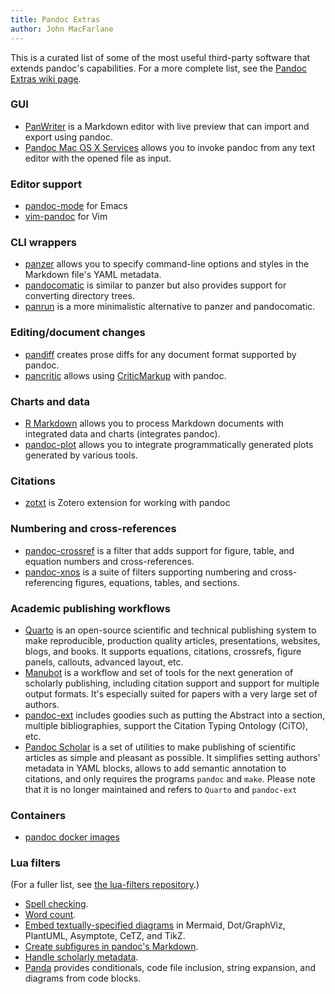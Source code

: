 ```yaml
---
title: Pandoc Extras
author: John MacFarlane
---
```


This is a curated list of some of the most useful third-party
software that extends pandoc's capabilities.  For a more
complete list, see the [Pandoc Extras wiki page](https://github.com/jgm/pandoc/wiki/Pandoc-Extras).


### GUI

  - [PanWriter](https://github.com/mb21/panwriter/#panwriter) is
    a Markdown editor with live preview that can import and export
    using pandoc.
  - [Pandoc Mac OS X
    Services](https://github.com/mb21/Pandoc-Mac-OS-X-Services)
    allows you to invoke pandoc from any text editor with the
    opened file as input.

### Editor support

  - [pandoc-mode](http://joostkremers.github.io/pandoc-mode) for Emacs
  - [vim-pandoc](https://github.com/vim-pandoc) for Vim

### CLI wrappers

  - [panzer](https://github.com/msprev/panzer) allows you to
    specify command-line options and styles in the Markdown file's YAML
    metadata.
  - [pandocomatic](https://heerdebeer.org/Software/markdown/pandocomatic/)
    is similar to panzer but also provides support for
    converting directory trees.
  - [panrun](https://github.com/mb21/panrun) is a more
    minimalistic alternative to panzer and pandocomatic.

### Editing/document changes

  - [pandiff](https://github.com/davidar/pandiff) creates prose
    diffs for any document format supported by pandoc.
  - [pancritic](https://github.com/ickc/pancritic) allows using
    [CriticMarkup](http://criticmarkup.com/spec.php#caveats) with pandoc.

### Charts and data

  - [R Markdown](https://rmarkdown.rstudio.com) allows you to
    process Markdown documents with integrated data and charts
    (integrates pandoc).
  - [pandoc-plot](https://github.com/LaurentRDC/pandoc-plot)
    allows you to integrate programmatically generated plots
    generated by various tools.

### Citations

  - [zotxt](https://github.com/egh/zotxt) is Zotero extension
    for working with pandoc

### Numbering and cross-references

  - [pandoc-crossref](https://github.com/lierdakil/pandoc-crossref)
    is a filter that adds support for figure, table, and
    equation numbers and cross-references.
  - [pandoc-xnos](https://github.com/tomduck/pandoc-xnos) is
    a suite of filters supporting numbering and
    cross-referencing figures, equations, tables, and sections.

### Academic publishing workflows

  - [Quarto](https://quarto.org/) is an open-source scientific and technical publishing system
    to make reproducible, production quality 
    articles, presentations, websites, blogs, and books.
    It supports equations, citations, crossrefs, figure panels, callouts, advanced layout, etc.
  - [Manubot](https://manubot.org) is a workflow and set of tools for the next
    generation of scholarly publishing, including citation support and
    support for multiple output formats.
    It's especially suited for papers with a very large set of authors.
  - [pandoc-ext](https://github.com/pandoc-ext) includes goodies such as
    putting the Abstract into a section,
    multiple bibliographies,
    support the Citation Typing Ontology (CiTO), etc.
  - [Pandoc Scholar](https://github.com/pandoc-scholar/pandoc-scholar) is a
    set of utilities to make publishing of scientific articles as simple and
    pleasant as possible. It simplifies setting authors' metadata in
    YAML blocks, allows to add semantic annotation to citations, and
    only requires the programs `pandoc` and `make`.
    Please note that it is no longer maintained and refers to `Quarto` and `pandoc-ext`

### Containers

  - [pandoc docker images](https://github.com/pandoc/dockerfiles)

### Lua filters

(For a fuller list, see [the lua-filters
repository](https://github.com/pandoc/lua-filters).)

  - [Spell
    checking](https://github.com/pandoc/lua-filters/tree/master/spellcheck).
  - [Word count](https://github.com/pandoc/lua-filters/tree/master/wordcount).
  - [Embed textually-specified
    diagrams](https://github.com/pandoc-ext/diagram) in Mermaid, Dot/GraphViz,
    PlantUML, Asymptote, CeTZ, and TikZ.
  - [Create subfigures in pandoc's Markdown](https://github.com/rnwst/pandoc-subfigs).
  - [Handle scholarly
    metadata](https://github.com/pandoc/lua-filters/tree/master/scholarly-metadata).
  - [Panda](http://christophe.delord.free.fr/panda/) provides
    conditionals, code file inclusion, string expansion,
    and diagrams from code blocks.

